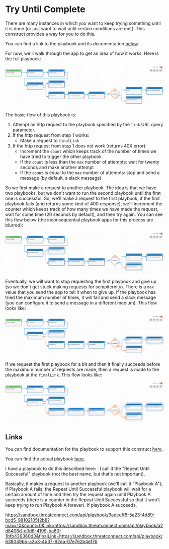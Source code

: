 # Try Until Complete

There are many instances in which you want to keep trying something until it is done (or just want to wait until certain conditions are met). This construct provides a way for you to do this.

You can find a link to the playbook and its documentation [below](#links).

For now, we'll walk through the app to get an idea of how it works. Here is the full playbook:

![A picture of the complete playbook](_images/try-until-complete-full.png)

The basic flow of this playbook is:

1. Attempt an http request to the playbook specified by the `link` URL query parameter.
2. If the http request from step 1 works:
    - Make a request to `finalLink`
3. If the http request from step 1 does not work (returns 40X error):
    - Increment the `count` which keeps track of the number of times we have tried to trigger the other playbook
    - If the `count` is less than the `max` number of attempts: wait for twenty seconds and make another attempt
    - If the `count` is equal to the `max` number of attempts: stop and send a message (by default, a slack message)

So we first make a request to another playbook. The idea is that we have two playbooks, but we don't want to run the second playbook until the first one is successful. So, we'll make a request to the first playbook; if the first playbook fails (and returns some kind of 400 response), we'll increment the counter which keeps track of how many times we have made the request, wait for some time (20 seconds by default), and then try again. You can see this flow below (the inconsequential playbook apps for this process are blurred):

![A picture of the normal execution of the playbook if the playbook we are requesting has not completed](_images/try-until-complete-normal.png)

Eventually, we will want to stop requesting the first playbook and give up (so we don't get stuck making requests for sempiternity). There is a `max` value that you send the app to tell it when to give up. If the playbook has tried the maximum number of times, it will fail and send a slack message (you can configure it to send a message in a different medium). This flow looks like:

![A picture of the flow if the maximum number of attempts has been met](_images/try-until-complete-max-exceeded.png)

If we request the first playbook for a bit and then it finally succeeds before the maximum number of requests are made, then a request is made to the playbook at the `finalLink`. This flow looks like:

![A picture of the flow if the playbook we are requesting completes successfully](_images/try-until-complete-done.png)

## Links

You can find documentation for the playbook to support this construct [here](https://tc.hightower.space/post/playbooks/repeat_until_success/).

You can find the actual playbook [here](https://github.com/ThreatConnect-Inc/threatconnect-playbooks/tree/master/playbooks/repeat-until-success).





I have a playbook to do this described here:  . I call it the "Repeat Until Successful" playbook (not the best name, but that's not important).

Basically, it makes a request to another playbook (we'll call it "Playbook A"); if Playbook A fails, the Repeat Until Successful playbook will wait for a certain amount of time and then try the request again until Playbook A succeeds (there is a counter in the Repeat Until Successful so that it won't keep trying to run Playbook A forever). If playbook A succeeds, 

https://sandbox.threatconnect.com/api/playbook/9adeeff8-5a23-4d89-bcd5-98102105f2b8?max=10&count=0&link=https://sandbox.threatconnect.com/api/playbook/a2d8406d-e0d8-4199-ba80-1bfb439360d0&finalLink=https://sandbox.threatconnect.com/api/playbook/638049bb-a3b3-4b37-92ea-07e762b4ef76
